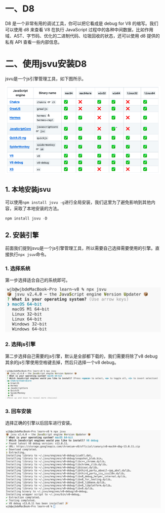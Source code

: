 
# 一、D8

D8 是一个非常有用的调试工具，你可以把它看成是 debug for V8 的缩写。我们可以使用 d8 来查看 V8 在执行 JavaScript 过程中的各种中间数据，比如作用域、AST、字节码、优化的二进制代码、垃圾回收的状态，还可以使用 d8 提供的私有 API 查看一些内部信息。

# 二、使用jsvu安装D8

jsvu是一个js引擎管理工具，如下图所示。

![alt text](image.png)

 
## 1. 本地安装jsvu

可以使用```npm install jsvu -g```进行全局安装，我们这里为了避免影响到其他内容，采取了本地安装的方法。

```js
npm install jsvu -D
```

## 2. 安装引擎

前面我们提到jsvu是一个js引擎管理工具，所以需要自己选择需要使用的引擎。直接执行```npx jsuv```命令。

### 1. 选择系统

第一步选择适合自己的系统即可。

![alt text](image-1.png)

### 2. 选择js引擎

第二步选择自己需要的js引擎，默认是全部都下载的，我们需要将除了v8 debug其余的js引擎使用空格键去掉，然后只选择一个v8 debug。

![alt text](image-2.png)

### 3. 回车安装

选择正确的引擎以后回车进行安装。

![alt text](image-3.png)

